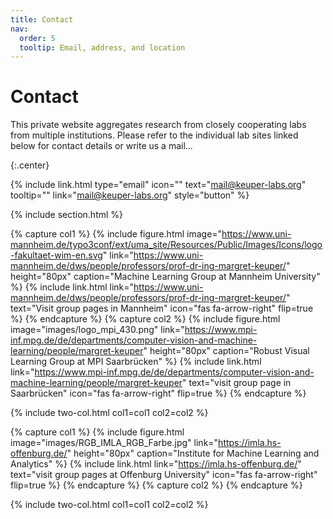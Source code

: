 ```yaml
---
title: Contact
nav:
  order: 5
  tooltip: Email, address, and location
---
```


# <i class="fas fa-envelope"></i>Contact

This private website aggregates research from closely cooperating labs from multiple institutions. Please refer to the individual lab sites linked below for contact details or write us a mail... 


{:.center}

{%
  include link.html
  type="email"
  icon=""
  text="mail@keuper-labs.org"
  tooltip=""
  link="mail@keuper-labs.org"
  style="button"
%}


{% include section.html %}



{% capture col1 %}
{%
  include figure.html
  image="https://www.uni-mannheim.de/typo3conf/ext/uma_site/Resources/Public/Images/Icons/logo-fakultaet-wim-en.svg"
  link="https://www.uni-mannheim.de/dws/people/professors/prof-dr-ing-margret-keuper/"
  height="80px"
  caption="Machine Learning Group at Mannheim University"
%}
{%
  include link.html
  link="https://www.uni-mannheim.de/dws/people/professors/prof-dr-ing-margret-keuper/"
  text="Visit group pages in Mannheim"
  icon="fas fa-arrow-right"
  flip=true
%}
{% endcapture %}
{% capture col2 %}
{%
  include figure.html
  image="images/logo_mpi_430.png"
  link="https://www.mpi-inf.mpg.de/de/departments/computer-vision-and-machine-learning/people/margret-keuper"
  height="80px"
  caption="Robust Visual Learning Group at MPI Saarbrücken"
%}
{%
  include link.html
  link="https://www.mpi-inf.mpg.de/de/departments/computer-vision-and-machine-learning/people/margret-keuper"
  text="visit group page in Saarbrücken"
  icon="fas fa-arrow-right"
  flip=true
%}
{% endcapture %}

{% include two-col.html col1=col1 col2=col2 %}

{% capture col1 %}
{%
  include figure.html
  image="images/RGB_IMLA_RGB_Farbe.jpg"
  link="https://imla.hs-offenburg.de/"
  height="80px"
  caption="Institute for Machine Learning and Analytics"
%}
{%
  include link.html
  link="https://imla.hs-offenburg.de/"
  text="visit group pages at Offenburg University"
  icon="fas fa-arrow-right"
  flip=true
%}
{% endcapture %}
{% capture col2 %}
{% endcapture %}

{% include two-col.html col1=col1 col2=col2 %}
